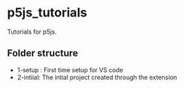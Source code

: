 # p5js_tutorials

Tutorials for p5js.

## Folder structure

- 1-setup : First time setup for VS code
- 2-intiial: The intial project created through the extension
